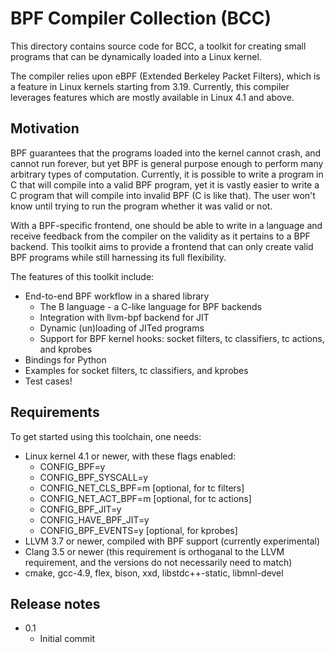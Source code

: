 # BPF Compiler Collection (BCC)

This directory contains source code for BCC, a toolkit for creating small
programs that can be dynamically loaded into a Linux kernel.

The compiler relies upon eBPF (Extended Berkeley Packet Filters), which is a
feature in Linux kernels starting from 3.19. Currently, this compiler leverages
features which are mostly available in Linux 4.1 and above.

## Motivation

BPF guarantees that the programs loaded into the kernel cannot crash, and
cannot run forever, but yet BPF is general purpose enough to perform many 
arbitrary types of computation. Currently, it is possible to write a program in 
C that will compile into a valid BPF program, yet it is vastly easier to
write a C program that will compile into invalid BPF (C is like that). The user
won't know until trying to run the program whether it was valid or not. 

With a BPF-specific frontend, one should be able to write in a language and
receive feedback from the compiler on the validity as it pertains to a BPF
backend. This toolkit aims to provide a frontend that can only create valid BPF
programs while still harnessing its full flexibility.

The features of this toolkit include:
* End-to-end BPF workflow in a shared library
  * The B language - a C-like language for BPF backends
  * Integration with llvm-bpf backend for JIT 
  * Dynamic (un)loading of JITed programs
  * Support for BPF kernel hooks: socket filters, tc classifiers,
      tc actions, and kprobes
* Bindings for Python
* Examples for socket filters, tc classifiers, and kprobes
* Test cases!

## Requirements

To get started using this toolchain, one needs:
* Linux kernel 4.1 or newer, with these flags enabled:
  * CONFIG_BPF=y
  * CONFIG_BPF_SYSCALL=y
  * CONFIG_NET_CLS_BPF=m [optional, for tc filters]
  * CONFIG_NET_ACT_BPF=m [optional, for tc actions]
  * CONFIG_BPF_JIT=y
  * CONFIG_HAVE_BPF_JIT=y
  * CONFIG_BPF_EVENTS=y [optional, for kprobes]
* LLVM 3.7 or newer, compiled with BPF support (currently experimental)
* Clang 3.5 or newer (this requirement is orthoganal to the LLVM requirement,
                      and the versions do not necessarily need to match) 
* cmake, gcc-4.9, flex, bison, xxd, libstdc++-static, libmnl-devel

## Release notes

* 0.1
  * Initial commit
